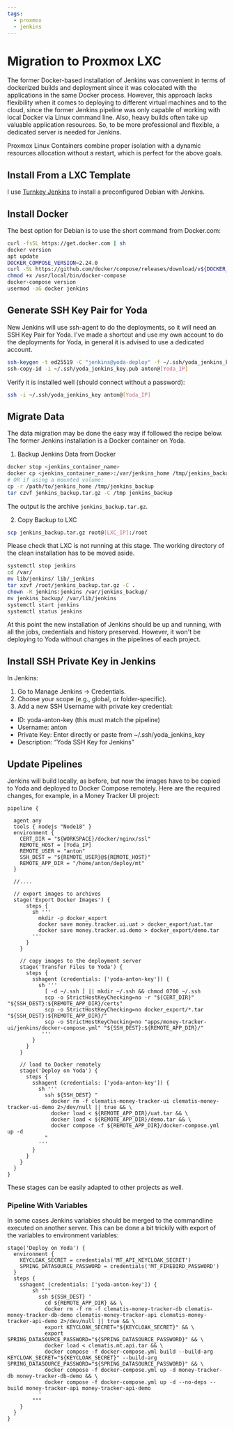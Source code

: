```yaml
---
tags:
  - proxmox
  - jenkins
---
```


# Migration to Proxmox LXC

The former Docker-based installation of Jenkins was convenient in terms of dockerized 
builds and deployment since it was colocated with the applications in the same Docker 
process. However, this approach lacks flexibility when it comes to deploying to different
virtual machines and to the cloud, since the former Jenkins pipeline was 
only capable of working with local Docker via Linux command line.
Also, heavy builds often take up valuable 
application resources. So, to be more professional and flexible, 
a dedicated server is needed for Jenkins. 

Proxmox Linux Containers combine proper isolation with a dynamic resources allocation without
a restart, which is perfect for the above goals.

## Install From a LXC Template

I use [Turnkey Jenkins](https://www.turnkeylinux.org/jenkins) to install a preconfigured Debian with Jenkins.

## Install Docker 

The best option for Debian is to use the short command from Docker.com:
```bash title="On Proxmox LXC"
curl -fsSL https://get.docker.com | sh
docker version
apt update
DOCKER_COMPOSE_VERSION=2.24.0
curl -SL https://github.com/docker/compose/releases/download/v${DOCKER_COMPOSE_VERSION}/docker-compose-linux-x86_64     -o /usr/local/bin/docker-compose
chmod +x /usr/local/bin/docker-compose
docker-compose version
usermod -aG docker jenkins
```

## Generate SSH Key Pair for Yoda

New Jenkins will use ssh-agent to do the deployments, so it will need an SSH Key Pair for 
Yoda. I've made a shortcut and use my own account to do the deployments for Yoda, in general
it is advised to use a dedicated account.

```bash title="On Proxmox LXC"
ssh-keygen -t ed25519 -C "jenkins@yoda-deploy" -f ~/.ssh/yoda_jenkins_key
ssh-copy-id -i ~/.ssh/yoda_jenkins_key.pub anton@[Yoda_IP]
```

Verify it is installed well (should connect without a password):
```bash title="On Proxmox LXC"
ssh -i ~/.ssh/yoda_jenkins_key anton@[Yoda_IP]
```

## Migrate Data

The data migration may be done the easy way if followed the recipe below. The former Jenkins
installation is a Docker container on Yoda. 

1. Backup Jenkins Data from Docker

```bash title="On Yoda"
docker stop <jenkins_container_name>
docker cp <jenkins_container_name>:/var/jenkins_home /tmp/jenkins_backup
# OR if using a mounted volume:
cp -r /path/to/jenkins_home /tmp/jenkins_backup
tar czvf jenkins_backup.tar.gz -C /tmp jenkins_backup
```
The output is the archive `jenkins_backup.tar.gz`.

2. Copy Backup to LXC

```bash title="On Yoda"
scp jenkins_backup.tar.gz root@[LXC_IP]:/root
```

Please check that LXC is not running at this stage. The working directory of the clean 
installation has to be moved aside.
```bash title="On Proxmox LXC"
systemctl stop jenkins
cd /var/
mv lib/jenkins/ lib/_jenkins
tar xzvf /root/jenkins_backup.tar.gz -C .
chown -R jenkins:jenkins /var/jenkins_backup/
mv jenkins_backup/ /var/lib/jenkins
systemctl start jenkins
systemctl status jenkins
```
At this point the new installation of Jenkins should be up and running, with all the jobs,
credentials and history preserved. However, it won't be deploying to Yoda without changes
in the pipelines of each project.

## Install SSH Private Key in Jenkins

In Jenkins:

1. Go to Manage Jenkins → Credentials.
2. Choose your scope (e.g., global, or folder-specific).
3. Add a new SSH Username with private key credential:
* ID: yoda-anton-key (this must match the pipeline)
* Username: anton
* Private Key: Enter directly or paste from ~/.ssh/yoda_jenkins_key
* Description: “Yoda SSH Key for Jenkins”

## Update Pipelines

Jenkins will build locally, as before, but now the images have to be copied to Yoda and
deployed to Docker Compose remotely. Here are the required changes, for example, in a Money Tracker UI project:

````jenkins title='Jenkinsfile'
pipeline {

  agent any
  tools { nodejs "Node18" }
  environment {
    CERT_DIR = "${WORKSPACE}/docker/nginx/ssl"
    REMOTE_HOST = [Yoda_IP]
    REMOTE_USER = "anton"
    SSH_DEST = "${REMOTE_USER}@${REMOTE_HOST}"
    REMOTE_APP_DIR = "/home/anton/deploy/mt"
  }
  
  //....
  
  // export images to archives
  stage('Export Docker Images') {
      steps {
        sh '''
          mkdir -p docker_export
          docker save money.tracker.ui.uat > docker_export/uat.tar
          docker save money.tracker.ui.demo > docker_export/demo.tar
        '''
      }
    }

    // copy images to the deployment server
    stage('Transfer Files to Yoda') {
      steps {
        sshagent (credentials: ['yoda-anton-key']) {
          sh '''
            [ -d ~/.ssh ] || mkdir ~/.ssh && chmod 0700 ~/.ssh
            scp -o StrictHostKeyChecking=no -r "${CERT_DIR}" "${SSH_DEST}:${REMOTE_APP_DIR}/certs"
            scp -o StrictHostKeyChecking=no docker_export/*.tar "${SSH_DEST}:${REMOTE_APP_DIR}/"
            scp -o StrictHostKeyChecking=no "apps/money-tracker-ui/jenkins/docker-compose.yml" "${SSH_DEST}:${REMOTE_APP_DIR}/"
           '''
        }
      }
    }

    // load to Docker remotely
    stage('Deploy on Yoda') {
      steps {
        sshagent (credentials: ['yoda-anton-key']) {
          sh '''
            ssh ${SSH_DEST} "
              docker rm -f clematis-money-tracker-ui clematis-money-tracker-ui-demo 2>/dev/null || true && \
              docker load < ${REMOTE_APP_DIR}/uat.tar && \
              docker load < ${REMOTE_APP_DIR}/demo.tar && \
              docker compose -f ${REMOTE_APP_DIR}/docker-compose.yml up -d
            "
          '''
        }
      }
    }
  }
}
````
These stages can be easily adapted to other projects as well.

### Pipeline With Variables

In some cases Jenkins variables should be merged to the commandline executed on another server. This
can be done a bit trickily with export of the variables to environment variables:

````jenkins title='Jenkinsfile'
stage('Deploy on Yoda') {
  environment {
    KEYCLOAK_SECRET = credentials('MT_API_KEYCLOAK_SECRET')
    SPRING_DATASOURCE_PASSWORD = credentials('MT_FIREBIRD_PASSWORD')
  }
  steps {
    sshagent (credentials: ['yoda-anton-key']) {
        sh """
          ssh ${SSH_DEST} '
            cd ${REMOTE_APP_DIR} && \
            docker rm -f rm -f clematis-money-tracker-db clematis-money-tracker-db-demo clematis-money-tracker-api clematis-money-tracker-api-demo 2>/dev/null || true && \
            export KEYCLOAK_SECRET="${KEYCLOAK_SECRET}" && \
            export SPRING_DATASOURCE_PASSWORD="${SPRING_DATASOURCE_PASSWORD}" && \
            docker load < clematis.mt.api.tar && \
            docker compose -f docker-compose.yml build --build-arg KEYCLOAK_SECRET="${KEYCLOAK_SECRET}" --build-arg SPRING_DATASOURCE_PASSWORD="${SPRING_DATASOURCE_PASSWORD}" && \
            docker compose -f docker-compose.yml up -d money-tracker-db money-tracker-db-demo && \
            docker compose -f docker-compose.yml up -d --no-deps --build money-tracker-api money-tracker-api-demo
          '
        """
    }
  }
}
````

